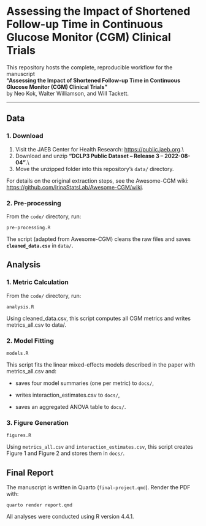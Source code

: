# Assessing the Impact of Shortened Follow-up Time in Continuous Glucose Monitor (CGM) Clinical Trials

This repository hosts the complete, reproducible workflow for the manuscript\
**“Assessing the Impact of Shortened Follow-up Time in Continuous Glucose Monitor (CGM) Clinical Trials”**\
by Neo Kok, Walter Williamson, and Will Tackett.

------------------------------------------------------------------------

## Data

### 1. Download

1.  Visit the JAEB Center for Health Research: <https://public.jaeb.org>.\
2.  Download and unzip **“DCLP3 Public Dataset – Release 3 – 2022-08-04”**.\
3.  Move the unzipped folder into this repository’s `data/` directory.

For details on the original extraction steps, see the Awesome-CGM wiki:\
<https://github.com/IrinaStatsLab/Awesome-CGM/wiki>.

### 2. Pre-processing

From the `code/` directory, run:

```         
pre-processing.R
```

The script (adapted from Awesome-CGM) cleans the raw files and saves **`cleaned_data.csv`** in `data/`.

## Analysis

### 1. Metric Calculation

From the `code/` directory, run:

```         
analysis.R
```

Using cleaned_data.csv, this script computes all CGM metrics and writes metrics_all.csv to data/.

### 2. Model Fitting

```         
models.R
```

This script fits the linear mixed-effects models described in the paper with metrics_all.csv and:

-   saves four model summaries (one per metric) to `docs/`,

-   writes interaction_estimates.csv to `docs/`,

-   saves an aggregated ANOVA table to `docs/`.

### 3. Figure Generation

```         
figures.R
```

Using `metrics_all.csv` and `interaction_estimates.csv`, this script creates Figure 1 and Figure 2 and stores them in `docs/`.

## Final Report

The manuscript is written in Quarto (`final-project.qmd`). Render the PDF with:

```         
quarto render report.qmd
```

All analyses were conducted using R version 4.4.1.
